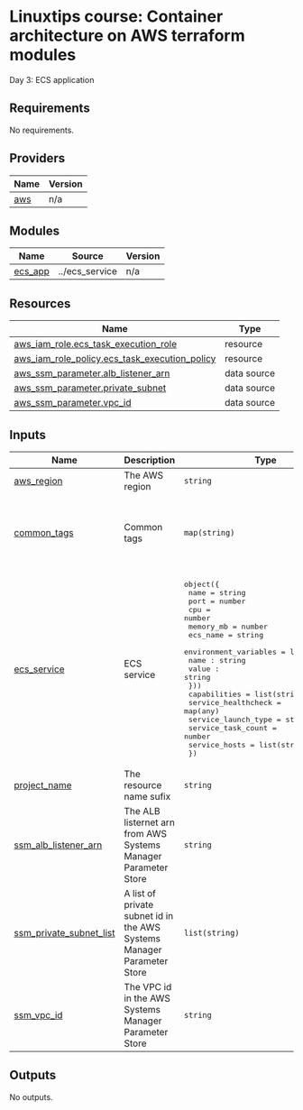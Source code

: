 <!-- BEGIN_TF_DOCS -->
# Linuxtips course: Container architecture on AWS terraform modules

Day 3: ECS application

## Requirements

No requirements.

## Providers

| Name | Version |
|------|---------|
| <a name="provider_aws"></a> [aws](#provider\_aws) | n/a |

## Modules

| Name | Source | Version |
|------|--------|---------|
| <a name="module_ecs_app"></a> [ecs\_app](#module\_ecs\_app) | ../ecs_service | n/a |

## Resources

| Name | Type |
|------|------|
| [aws_iam_role.ecs_task_execution_role](https://registry.terraform.io/providers/hashicorp/aws/latest/docs/resources/iam_role) | resource |
| [aws_iam_role_policy.ecs_task_execution_policy](https://registry.terraform.io/providers/hashicorp/aws/latest/docs/resources/iam_role_policy) | resource |
| [aws_ssm_parameter.alb_listener_arn](https://registry.terraform.io/providers/hashicorp/aws/latest/docs/data-sources/ssm_parameter) | data source |
| [aws_ssm_parameter.private_subnet](https://registry.terraform.io/providers/hashicorp/aws/latest/docs/data-sources/ssm_parameter) | data source |
| [aws_ssm_parameter.vpc_id](https://registry.terraform.io/providers/hashicorp/aws/latest/docs/data-sources/ssm_parameter) | data source |

## Inputs

| Name | Description | Type | Default | Required |
|------|-------------|------|---------|:--------:|
| <a name="input_aws_region"></a> [aws\_region](#input\_aws\_region) | The AWS region | `string` | `"us-east-1"` | no |
| <a name="input_common_tags"></a> [common\_tags](#input\_common\_tags) | Common tags | `map(string)` | <pre>{<br>  "created_by": "terraform-linuxtips-aws-container-architecture",<br>  "day": "day3",<br>  "sandbox": "linuxtips"<br>}</pre> | no |
| <a name="input_ecs_service"></a> [ecs\_service](#input\_ecs\_service) | ECS service | <pre>object({<br>    name      = string<br>    port      = number<br>    cpu       = number<br>    memory_mb = number<br>    ecs_name  = string<br>    environment_variables = list(object({<br>      name : string<br>      value : string<br>    }))<br>    capabilities        = list(string)<br>    service_healthcheck = map(any)<br>    service_launch_type = string<br>    service_task_count  = number<br>    service_hosts       = list(string)<br>  })</pre> | n/a | yes |
| <a name="input_project_name"></a> [project\_name](#input\_project\_name) | The resource name sufix | `string` | `"linuxtips"` | no |
| <a name="input_ssm_alb_listener_arn"></a> [ssm\_alb\_listener\_arn](#input\_ssm\_alb\_listener\_arn) | The ALB listernet arn from AWS Systems Manager Parameter Store | `string` | n/a | yes |
| <a name="input_ssm_private_subnet_list"></a> [ssm\_private\_subnet\_list](#input\_ssm\_private\_subnet\_list) | A list of private subnet id in the AWS Systems Manager Parameter Store | `list(string)` | n/a | yes |
| <a name="input_ssm_vpc_id"></a> [ssm\_vpc\_id](#input\_ssm\_vpc\_id) | The VPC id in the AWS Systems Manager Parameter Store | `string` | n/a | yes |

## Outputs

No outputs.
<!-- END_TF_DOCS -->